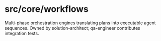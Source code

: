 # src/core/workflows

Multi-phase orchestration engines translating plans into executable agent sequences. Owned by solution-architect; qa-engineer contributes integration tests.
